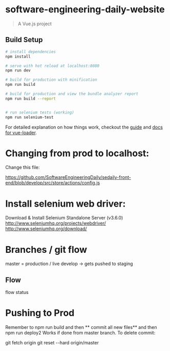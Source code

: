 # software-engineering-daily-website

> A Vue.js project

## Build Setup

``` bash
# install dependencies
npm install

# serve with hot reload at localhost:8080
npm run dev

# build for production with minification
npm run build

# build for production and view the bundle analyzer report
npm run build --report


# run selenium tests (working)
npm run selenium-test

```

For detailed explanation on how things work, checkout the [guide](http://vuejs-templates.github.io/webpack/) and [docs for vue-loader](http://vuejs.github.io/vue-loader).

# Changing from prod to localhost:

Change this file:

https://github.com/SoftwareEngineeringDaily/sedaily-front-end/blob/develop/src/store/actions/config.js



# Install selenium web driver:

Download & Install Selenium Standalone Server (v3.6.0)
http://www.seleniumhq.org/projects/webdriver/
http://www.seleniumhq.org/download/



# Branches / git flow

master = production / live
develop -> gets pushed to staging

## Flow
flow status

# Pushing to Prod
Remember to npm run build and then ** commit all new files** and then npm run deploy2
Works if done from master branch.
To delete commit:

git fetch origin
git reset --hard origin/master
